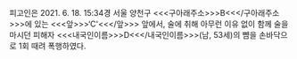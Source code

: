 피고인은 2021. 6. 18. 15:34경 서울 양천구 <<<구아래주소>>>B<<</구아래주소>>>에 있는 <<<앞>>>‘C'<<</앞>>> 앞에서, 술에 취해 아무런 이유 없이 함께 술을 마시던 피해자 <<<내국인이름>>>D<<</내국인이름>>>(남, 53세)의 뺨을 손바닥으로 1회 때려 폭행하였다.
